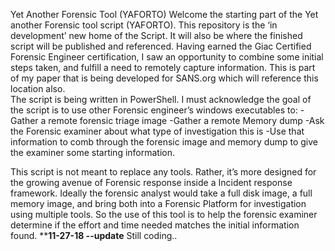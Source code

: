 Yet Another Forensic Tool (YAFORTO)
Welcome the starting part of the Yet another Forensic tool script (YAFORTO). This repository is the ‘in development’ new home 
of the Script. It will also be where the finished script will be published and referenced.  Having earned the Giac Certified Forensic
Engineer certification, I saw an opportunity to combine some initial steps taken, and fulfill a need to remotely capture information. 
This is part of my paper that is being developed for SANS.org which will reference this location also.  
The script is being written in PowerShell. I must acknowledge the goal of the script is to use other Forensic 
engineer’s windows executables to:
-Gather a remote forensic triage image
-Gather a remote Memory dump
-Ask the Forensic examiner about what type of investigation this is
-Use that information to comb through the forensic image and memory dump to give the examiner some starting information. 

This script is not meant to replace any tools. Rather, it’s more designed for the growing avenue of Forensic response inside a Incident
response framework. Ideally the forensic analyst would take a full disk image, a full memory image, and bring both into a Forensic
Platform for investigation using multiple tools. So the use of this tool is to help the forensic examiner determine if the effort
and time needed matches the initial information found. 
******11-27-18 --update****
Still coding..
